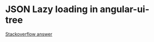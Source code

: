 # JSON Lazy loading in angular-ui-tree

[Stackoverflow answer](https://stackoverflow.com/questions/28878485/how-to-show-thousands-of-nodes-in-angular-ui-tree/44347387#44347387)